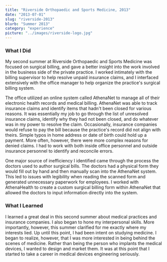 ```yaml
---
title: "Riverside Orthopaedic and Sports Medicine, 2013"
date: "2013-07-01"
slug: "riverside-2013"
blurb: "Summer 2013"
category: "experience"
picture: "../images/riverside-logo.jpg"
---
```


### What I Did
My second summer at Riverside Orthopaedic and Sports Medicine was focused on surgical billing, and gave a better insight into the work involved in the business side of the private practice. I worked intimately with the billing supervisor to help resolve unpaid insurance claims, and I interfaced extensively with the office manager to help organize the practice's surgical billing system.

The office utilized an online system called AthenaNet to manage all of their electronic health records and medical billing. AthenaNet was able to track insurance claims and identify items that hadn't been closed for various reasons. It was essentially my job to go through the list of unresolved insurance claims, identify why they had not been closed, and do whatever was in my power to resolve the claim. Occasionally, insurance companies would refuse to pay the bill because the practice's record did not align with theirs. Simple typos in home address or date of birth could hold up a payment. More often, however, there were more complex reasons for denied claims. I had to work with both inside office personnel and outside insurance personnel to identify and reconcile errors.

One major source of inefficiency I identified came through the process the doctors used to author surgical bills. The doctors had a physical form they would fill out by hand and then manually scan into the AthenaNet system. This led to issues with legibility when reading the scanned form and generated unnecessary paperwork for employees. I worked with AthenaHealth to create a custom surgical billing form within AthenaNet that allowed the doctors to input information directly into the system.

### What I Learned
I learned a great deal in this second summer about medical practices and insurance companies. I also began to hone my interpersonal skills. More importantly, however, this summer clarified for me exactly where my interests lied. Up until this point, I had been intent on studying medicine. I began to realize, however, that I was more interested in being behind the scenes of medicine. Rather than being the person who implants the medical devices, I wanted to design and market them. It was at this point that I started to take a career in medical devices engineering seriously.